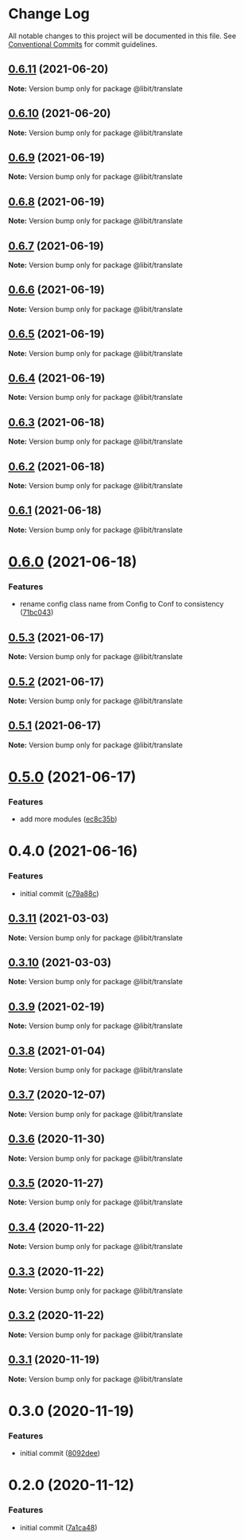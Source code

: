 # Change Log

All notable changes to this project will be documented in this file.
See [Conventional Commits](https://conventionalcommits.org) for commit guidelines.

## [0.6.11](https://gitr.net/mindary/libit/compare/@libit/translate@0.6.10...@libit/translate@0.6.11) (2021-06-20)

**Note:** Version bump only for package @libit/translate





## [0.6.10](https://gitr.net/mindary/libit/compare/@libit/translate@0.6.9...@libit/translate@0.6.10) (2021-06-20)

**Note:** Version bump only for package @libit/translate





## [0.6.9](https://gitr.net/mindary/libit/compare/@libit/translate@0.6.8...@libit/translate@0.6.9) (2021-06-19)

**Note:** Version bump only for package @libit/translate





## [0.6.8](https://gitr.net/mindary/libit/compare/@libit/translate@0.6.7...@libit/translate@0.6.8) (2021-06-19)

**Note:** Version bump only for package @libit/translate





## [0.6.7](https://gitr.net/mindary/libit/compare/@libit/translate@0.6.6...@libit/translate@0.6.7) (2021-06-19)

**Note:** Version bump only for package @libit/translate





## [0.6.6](https://gitr.net/mindary/libit/compare/@libit/translate@0.6.5...@libit/translate@0.6.6) (2021-06-19)

**Note:** Version bump only for package @libit/translate





## [0.6.5](https://gitr.net/mindary/libit/compare/@libit/translate@0.6.4...@libit/translate@0.6.5) (2021-06-19)

**Note:** Version bump only for package @libit/translate





## [0.6.4](https://gitr.net/mindary/libit/compare/@libit/translate@0.6.3...@libit/translate@0.6.4) (2021-06-19)

**Note:** Version bump only for package @libit/translate





## [0.6.3](https://gitr.net/mindary/libit/compare/@libit/translate@0.6.2...@libit/translate@0.6.3) (2021-06-18)

**Note:** Version bump only for package @libit/translate





## [0.6.2](https://gitr.net/mindary/libit/compare/@libit/translate@0.6.1...@libit/translate@0.6.2) (2021-06-18)

**Note:** Version bump only for package @libit/translate





## [0.6.1](https://gitr.net/mindary/libit/compare/@libit/translate@0.6.0...@libit/translate@0.6.1) (2021-06-18)

**Note:** Version bump only for package @libit/translate





# [0.6.0](https://gitr.net/mindary/libit/compare/@libit/translate@0.5.3...@libit/translate@0.6.0) (2021-06-18)


### Features

* rename config class name from Config to Conf to consistency ([71bc043](https://gitr.net/mindary/libit/commits/71bc04365dd4366b48b3e6f9531e24ad4544c2a2))





## [0.5.3](https://gitr.net/mindary/libit/compare/@libit/translate@0.5.2...@libit/translate@0.5.3) (2021-06-17)

**Note:** Version bump only for package @libit/translate





## [0.5.2](https://gitr.net/mindary/libit/compare/@libit/translate@0.5.1...@libit/translate@0.5.2) (2021-06-17)

**Note:** Version bump only for package @libit/translate





## [0.5.1](https://gitr.net/mindary/libit/compare/@libit/translate@0.5.0...@libit/translate@0.5.1) (2021-06-17)

**Note:** Version bump only for package @libit/translate





# [0.5.0](https://gitr.net/mindary/libit/compare/@libit/translate@0.4.0...@libit/translate@0.5.0) (2021-06-17)


### Features

* add more modules ([ec8c35b](https://gitr.net/mindary/libit/commits/ec8c35b18b46fd894731b63383e766973070cc52))





# 0.4.0 (2021-06-16)


### Features

* initial commit ([c79a88c](https://gitr.net/mindary/libit/commits/c79a88c56e4c98155d80e15cf0e83be24593af27))





## [0.3.11](https://gitr.net/mindary/libit/compare/@libit/translate@0.3.9...@libit/translate@0.3.11) (2021-03-03)

**Note:** Version bump only for package @libit/translate





## [0.3.10](https://gitr.net/mindary/libit/compare/@libit/translate@0.3.9...@libit/translate@0.3.10) (2021-03-03)

**Note:** Version bump only for package @libit/translate





## [0.3.9](https://gitr.net/mindary/libit/compare/@libit/translate@0.3.8...@libit/translate@0.3.9) (2021-02-19)

**Note:** Version bump only for package @libit/translate





## [0.3.8](https://gitr.net/mindary/libit/compare/@libit/translate@0.3.7...@libit/translate@0.3.8) (2021-01-04)

**Note:** Version bump only for package @libit/translate





## [0.3.7](https://gitr.net/mindary/libit/compare/@libit/translate@0.3.6...@libit/translate@0.3.7) (2020-12-07)

**Note:** Version bump only for package @libit/translate





## [0.3.6](https://gitr.net/mindary/libit/compare/@libit/translate@0.3.5...@libit/translate@0.3.6) (2020-11-30)

**Note:** Version bump only for package @libit/translate





## [0.3.5](https://gitr.net/mindary/libit/compare/@libit/translate@0.3.4...@libit/translate@0.3.5) (2020-11-27)

**Note:** Version bump only for package @libit/translate





## [0.3.4](https://gitr.net/mindary/libit/compare/@libit/translate@0.3.3...@libit/translate@0.3.4) (2020-11-22)

**Note:** Version bump only for package @libit/translate





## [0.3.3](https://gitr.net/mindary/libit/compare/@libit/translate@0.3.2...@libit/translate@0.3.3) (2020-11-22)

**Note:** Version bump only for package @libit/translate





## [0.3.2](https://gitr.net/mindary/libit/compare/@libit/translate@0.3.1...@libit/translate@0.3.2) (2020-11-22)

**Note:** Version bump only for package @libit/translate





## [0.3.1](https://gitr.net/mindary/libit/compare/@libit/translate@0.3.0...@libit/translate@0.3.1) (2020-11-19)

**Note:** Version bump only for package @libit/translate





# 0.3.0 (2020-11-19)


### Features

* initial commit ([8092dee](https://gitr.net/mindary/libit/commits/8092dee0235e68d2151cc86c48718d52529ead25))





# 0.2.0 (2020-11-12)


### Features

* initial commit ([7a1ca48](https://gitr.net/mindary/libit/commits/7a1ca48de96a5db1bf29d359d6d4eadf9dd5eab6))
